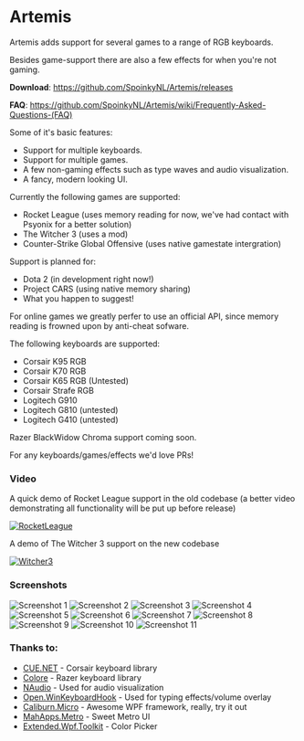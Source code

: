 # Artemis
Artemis adds support for several games to a range of RGB keyboards.

Besides game-support there are also a few effects for when you're not gaming. 

**Download**: https://github.com/SpoinkyNL/Artemis/releases

**FAQ**: https://github.com/SpoinkyNL/Artemis/wiki/Frequently-Asked-Questions-(FAQ)

Some of it's basic features:

 * Support for multiple keyboards.
 * Support for multiple games.
 * A few non-gaming effects such as type waves and audio visualization.
 * A fancy, modern looking UI.


Currently the following games are supported:

 * Rocket League (uses memory reading for now, we've had contact with Psyonix for a better solution)
 * The Witcher 3 (uses a mod)
 * Counter-Strike Global Offensive (uses native gamestate intergration)

Support is planned for:
 * Dota 2 (in development right now!)
 * Project CARS (using native memory sharing)
 * What you happen to suggest!

For online games we greatly perfer to use an official API, since memory reading is frowned upon by anti-cheat sofware.

The following keyboards are supported:
 * Corsair K95 RGB
 * Corsair K70 RGB
 * Corsair K65 RGB (Untested)
 * Corsair Strafe RGB
 * Logitech G910
 * Logitech G810 (untested)
 * Logitech G410 (untested)

Razer BlackWidow Chroma support coming soon.

For any keyboards/games/effects we'd love PRs!

### Video
A quick demo of Rocket League support in the old codebase (a better video demonstrating all functionality will be put up before release)

[![RocketLeague](http://img.youtube.com/vi/L8rqFGaPeTg/0.jpg)](https://www.youtube.com/watch?v=L8rqFGaPeTg "Rocket League")


A demo of The Witcher 3 support on the new codebase

[![Witcher3](http://img.youtube.com/vi/H03D_y2cFYs/0.jpg)](https://www.youtube.com/watch?v=H03D_y2cFYs "The Witcher 3")


### Screenshots
![Screenshot 1](http://i.imgur.com/hug66P4.png)
![Screenshot 2](http://i.imgur.com/6NTAuYR.png)
![Screenshot 3](http://i.imgur.com/uGzRhxP.png)
![Screenshot 4](http://i.imgur.com/NvLsJpy.png)
![Screenshot 5](http://i.imgur.com/Q0C50fe.png)
![Screenshot 6](http://i.imgur.com/BhLWThq.png)
![Screenshot 7](http://i.imgur.com/IkQuJ6m.png)
![Screenshot 8](http://i.imgur.com/kc6sHjE.png)
![Screenshot 9](http://i.imgur.com/Eg1ASem.png)
![Screenshot 10](http://i.imgur.com/L7qilNp.png)
![Screenshot 11](http://i.imgur.com/bS9NhfB.png)


### Thanks to:

 * [CUE.NET](https://github.com/DarthAffe/CUE.NET) - Corsair keyboard library
 * [Colore](https://github.com/CoraleStudios/Colore) - Razer keyboard library
 * [NAudio](http://naudio.codeplex.com/) - Used for audio visualization
 * [Open.WinKeyboardHook](Open.WinKeyboardHook) - Used for typing effects/volume overlay
 * [Caliburn.Micro](http://caliburnmicro.com/) - Awesome WPF framework, really, try it out
 * [MahApps.Metro](https://github.com/MahApps/MahApps.Metro) - Sweet Metro UI
 * [Extended.Wpf.Toolkit](http://wpftoolkit.codeplex.com/) - Color Picker
